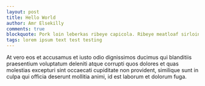 ```yaml
---
layout: post
title: Hello World
author: Amr Elsekilly
comments: true
blockquote: Pork loin leberkas ribeye capicola. Ribeye meatloaf sirloin shank, turkey pork loin salami. Flank strip steak shankle drumstick kevin  rump tail chickeRibeye meatloaf sirloin shank.
tags: lorem ipsum text test testing
---
```


At vero eos et accusamus et iusto odio dignissimos ducimus qui blanditiis praesentium voluptatum deleniti atque corrupti quos dolores et quas molestias excepturi sint occaecati cupiditate non provident, similique sunt in culpa qui officia deserunt mollitia animi, id est laborum et dolorum fuga.
